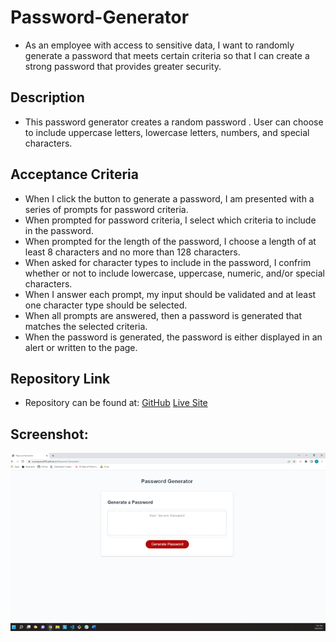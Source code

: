 # Password-Generator

- As an employee with access to sensitive data, I want to randomly generate a password that meets certain criteria so that I can create a strong password that provides greater security.

## Description

- This password generator creates a random password . User can choose to include uppercase letters, lowercase letters, numbers, and special characters.

## Acceptance Criteria

- When I click the button to generate a password, I am presented with a series of prompts for password criteria.
- When prompted for password criteria, I select which criteria to include in the password.
- When prompted for the length of the password, I choose a length of at least 8 characters and no more than 128 characters.
- When asked for character types to include in the password, I confrim whether or not to include lowercase, uppercase, numeric, and/or special characters.
- When I answer each prompt, my input should be validated and at least one character type should be selected.
- When all prompts are answered, then a password is generated that matches the selected criteria.
- When the password is generated, the password is either displayed in an alert or written to the page.

## Repository Link

- Repository can be found at:
  [GitHub](https://github.com/susangrace909/Password-Generator.git)
  [Live Site](https://susangrace909.github.io/Password-Generator/)

## Screenshot:

![Screenshot of website](Screenshot.png)
